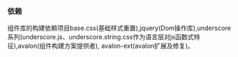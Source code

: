 ### 依赖
组件库的构建依赖项目base.css(基础样式重置),jquery(Dom操作库),underscore系列(underscore.js、underscore.string.css作为语言层对js函数式特征),avalon(组件构建方案提供者), avalon-ext(avalon扩展及修复)。
